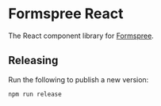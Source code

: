 # Formspree React

The React component library for [Formspree](https://formspree.io).

## Releasing

Run the following to publish a new version:

```
npm run release
```
